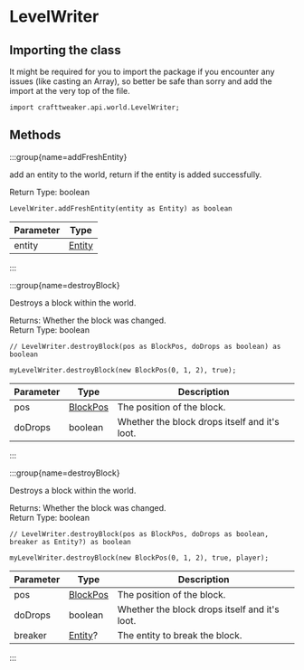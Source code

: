 # LevelWriter

## Importing the class

It might be required for you to import the package if you encounter any issues (like casting an Array), so better be safe than sorry and add the import at the very top of the file.
```zenscript
import crafttweaker.api.world.LevelWriter;
```


## Methods

:::group{name=addFreshEntity}

add an entity to the world, return if the entity is added successfully.

Return Type: boolean

```zenscript
LevelWriter.addFreshEntity(entity as Entity) as boolean
```

| Parameter |                 Type                 |
|-----------|--------------------------------------|
| entity    | [Entity](/vanilla/api/entity/Entity) |


:::

:::group{name=destroyBlock}

Destroys a block within the world.

Returns: Whether the block was changed.  
Return Type: boolean

```zenscript
// LevelWriter.destroyBlock(pos as BlockPos, doDrops as boolean) as boolean

myLevelWriter.destroyBlock(new BlockPos(0, 1, 2), true);
```

| Parameter |                    Type                     |                  Description                  |
|-----------|---------------------------------------------|-----------------------------------------------|
| pos       | [BlockPos](/vanilla/api/util/math/BlockPos) | The position of the block.                    |
| doDrops   | boolean                                     | Whether the block drops itself and it's loot. |


:::

:::group{name=destroyBlock}

Destroys a block within the world.

Returns: Whether the block was changed.  
Return Type: boolean

```zenscript
// LevelWriter.destroyBlock(pos as BlockPos, doDrops as boolean, breaker as Entity?) as boolean

myLevelWriter.destroyBlock(new BlockPos(0, 1, 2), true, player);
```

| Parameter |                    Type                     |                  Description                  |
|-----------|---------------------------------------------|-----------------------------------------------|
| pos       | [BlockPos](/vanilla/api/util/math/BlockPos) | The position of the block.                    |
| doDrops   | boolean                                     | Whether the block drops itself and it's loot. |
| breaker   | [Entity](/vanilla/api/entity/Entity)?       | The entity to break the block.                |


:::


